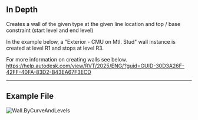## In Depth
Creates a wall of the given type at the given line location and top / base constraint (start level and end level)

In the example below, a "Exterior - CMU on Mtl. Stud" wall instance is created at level R1 and stops at level R3.

For more information on creating walls see below.
https://help.autodesk.com/view/RVT/2025/ENG/?guid=GUID-30D3A26F-42FF-40FA-83D2-B43EA67F3ECD
___
## Example File

![Wall.ByCurveAndLevels](./Revit.Elements.Wall.ByCurveAndLevels_img.jpg)
